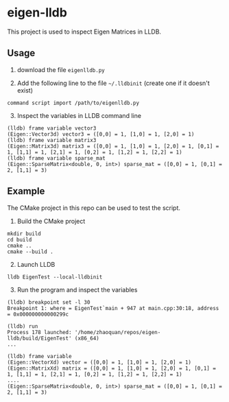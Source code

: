 # eigen-lldb
This project is used to inspect Eigen Matrices in LLDB.

## Usage
1. download the file `eigenlldb.py`

2. Add the following line to the file `~/.lldbinit` (create one if it doesn't exist)
```
command script import /path/to/eigenlldb.py
```

3. Inspect the variables in LLDB command line
```
(lldb) frame variable vector3
(Eigen::Vector3d) vector3 = ([0,0] = 1, [1,0] = 1, [2,0] = 1)
(lldb) frame variable matrix3
(Eigen::Matrix3d) matrix3 = ([0,0] = 1, [1,0] = 1, [2,0] = 1, [0,1] = 1, [1,1] = 1, [2,1] = 1, [0,2] = 1, [1,2] = 1, [2,2] = 1)
(lldb) frame variable sparse_mat
(Eigen::SparseMatrix<double, 0, int>) sparse_mat = ([0,0] = 1, [0,1] = 2, [1,1] = 3)
```

## Example
The CMake project in this repo can be used to test the script.

1. Build the CMake project
```
mkdir build
cd build
cmake ..
cmake --build .
```

2. Launch LLDB
```
lldb EigenTest --local-lldbinit
```

3. Run the program and inspect the variables
```
(lldb) breakpoint set -l 30
Breakpoint 1: where = EigenTest`main + 947 at main.cpp:30:18, address = 0x000000000000299c

(lldb) run
Process 178 launched: '/home/zhaoquan/repos/eigen-lldb/build/EigenTest' (x86_64)
...

(lldb) frame variable
(Eigen::VectorXd) vector = ([0,0] = 1, [1,0] = 1, [2,0] = 1)
(Eigen::MatrixXd) matrix = ([0,0] = 1, [1,0] = 1, [2,0] = 1, [0,1] = 1, [1,1] = 1, [2,1] = 1, [0,2] = 1, [1,2] = 1, [2,2] = 1)
....
(Eigen::SparseMatrix<double, 0, int>) sparse_mat = ([0,0] = 1, [0,1] = 2, [1,1] = 3)
